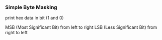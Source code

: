 ### Simple Byte Masking

print hex data in bit (1 and 0)

MSB (Most Significant Bit) from left to right
LSB (Less Significant Bit) from right to left